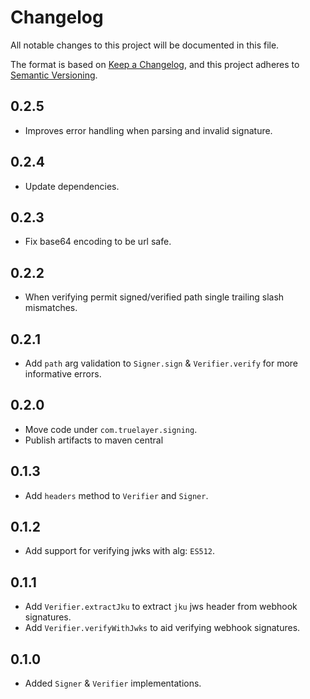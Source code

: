 # Changelog
All notable changes to this project will be documented in this file.

The format is based on [Keep a Changelog](https://keepachangelog.com/en/1.0.0/),
and this project adheres to [Semantic Versioning](https://semver.org/spec/v2.0.0.html).

## 0.2.5
* Improves error handling when parsing and invalid signature.

## 0.2.4
* Update dependencies.

## 0.2.3
* Fix base64 encoding to be url safe.

## 0.2.2
* When verifying permit signed/verified path single trailing slash mismatches.

## 0.2.1
* Add `path` arg validation to `Signer.sign` & `Verifier.verify` for more informative errors.

## 0.2.0
* Move code under `com.truelayer.signing`.
* Publish artifacts to maven central

## 0.1.3
* Add `headers` method to `Verifier` and `Signer`.

## 0.1.2
* Add support for verifying jwks with alg: `ES512`.

## 0.1.1
* Add `Verifier.extractJku` to extract `jku` jws header from webhook signatures.
* Add `Verifier.verifyWithJwks` to aid verifying webhook signatures.

## 0.1.0
* Added `Signer` & `Verifier` implementations.
